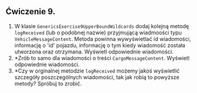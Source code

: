 ## Ćwiczenie 9.

1. W klasie `GenericsExercise9UpperBoundWildcards` dodaj kolejną metodę `logReceived` (lub o podobnej nazwie)
   przyjmującą wiadmoości typu `VehicleMessageContent`. Metoda powinna wywyświetlać id wiadomości,
   informację o 'id' pojazdu, informację o tym kiedy wiadomość została utworzona oraz otrzymana.
   Wyświetl odpowiednie wiadomości.
2. *Zrób to samo dla wiadomości o treści `CargoMessageContent`. Wyświetl odpowiednie wiadomości.
3. *Czy w orginalnej metodzie `logReceived` możemy jakoś wyświetlić szczegóły poszczególnych wiadomości,
   tak jak robią to powyższe metody? Spróbuj to zrobić.
